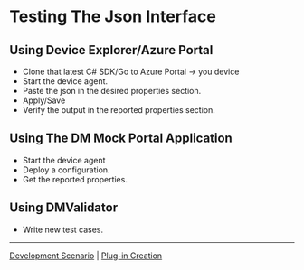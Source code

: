 # Testing The Json Interface

## Using Device Explorer/Azure Portal

- Clone that latest C# SDK/Go to Azure Portal -&gt; you device
- Start the device agent.
- Paste the json in the desired properties section.
- Apply/Save
- Verify the output in the reported properties section.

## Using The DM Mock Portal Application

- Start the device agent
- Deploy a configuration.
- Get the reported properties.

## Using DMValidator

- Write new test cases.

----

[Development Scenario](../development-scenario.md) | [Plug-in Creation](developer-plugin-creation.md)